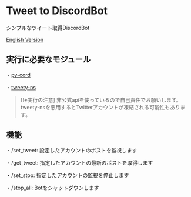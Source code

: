 # Tweet to DiscordBot
シンプルなツイート取得DiscordBot

[English Version](https://github.com/CrossDarkrix/Tweet_to_discord/blob/main/README_EN.md)

## 実行に必要なモジュール
・[py-cord](https://github.com/Pycord-Development/pycord)

・[tweety-ns](https://github.com/mahrtayyab/tweety)

> [!※実行の注意]
> 非公式apiを使っているので自己責任でお願いします。tweety-nsを悪用するとTwitterアカウントが凍結される可能性もあります。

## 機能
・/set_tweet: 設定したアカウントのポストを監視します

・/get_tweet: 指定したアカウントの最新のポストを取得します

・/set_stop: 指定したアカウントの監視を停止します

・/stop_all: Botをシャットダウンします

